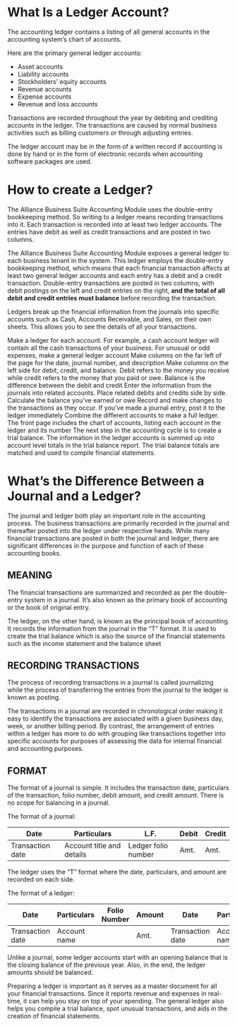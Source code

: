 # What Is a Ledger Account?
The accounting ledger contains a listing of all general accounts in the accounting system’s chart of accounts.

Here are the primary general ledger accounts:

- Asset accounts 
- Liability accounts 
- Stockholders’ equity accounts
- Revenue accounts
- Expense accounts
- Revenue and loss accounts

Transactions are recorded throughout the year by debiting and crediting accounts in the ledger. The transactions are caused by normal business activities such as billing customers or through adjusting entries.

The ledger account may be in the form of a written record if accounting is done by hand or in the form of electronic records when accounting software packages are used.

# How to create a Ledger?
The Alliance Business Suite Accounting Module uses the double-entry bookkeeping method. So writing to a ledger means recording transactions into it. Each transaction is recorded into at least two ledger accounts. The entries have debit as well as credit transactions and are posted in two columns. 

The Alliance Business Suite Accounting Module exposes a general ledger to each business tenant in the system. This ledger employs the double-entry bookkeeping method, which means that each financial transaction affects at least two general ledger accounts and each entry has a debit and a credit transaction. Double-entry transactions are posted in two columns, with debit postings on the left and credit entries on the right, **and the total of all debit and credit entries must balance** before recording the transaction.

Ledgers break up the financial information from the journals into specific accounts such as Cash, Accounts Receivable, and Sales, on their own sheets. This allows you to see the details of all your transactions.

Make a ledger for each account. For example, a cash account ledger will contain all the cash transactions of your business. For unusual or odd expenses, make a general ledger account
Make columns on the far left of the page for the date, journal number, and description
Make columns on the left side for debit, credit, and balance. Debit refers to the money you receive while credit refers to the money that you paid or owe. Balance is the difference between the debit and credit
Enter the information from the journals into related accounts. Place related debits and credits side by side. Calculate the balance you’ve earned or owe
Record and make changes to the transactions as they occur. If you’ve made a journal entry, post it to the ledger immediately
Combine the different accounts to make a full ledger. The front page includes the chart of accounts, listing each account in the ledger and its number
The next step in the accounting cycle is to create a trial balance. The information in the ledger accounts is summed up into account level totals in the trial balance report. The trial balance totals are matched and used to compile financial statements.

# What’s the Difference Between a Journal and a Ledger?
The journal and ledger both play an important role in the accounting process. The business transactions are primarily recorded in the journal and thereafter posted into the ledger under respective heads. While many financial transactions are posted in both the journal and ledger, there are significant differences in the purpose and function of each of these accounting books.

## MEANING
The financial transactions are summarized and recorded as per the double-entry system in a journal. It’s also known as the primary book of accounting or the book of original entry.

The ledger, on the other hand, is known as the principal book of accounting. It records the information from the journal in the “T” format. It is used to create the trial balance which is also the source of the financial statements such as the income statement and the balance sheet

## RECORDING TRANSACTIONS
The process of recording transactions in a journal is called journalizing while the process of transferring the entries from the journal to the ledger is known as posting.

The transactions in a journal are recorded in chronological order making it easy to identify the transactions are associated with a given business day, week, or another billing period. By contrast, the arrangement of entries within a ledger has more to do with grouping like transactions together into specific accounts for purposes of assessing the data for internal financial and accounting purposes.

## FORMAT
The format of a journal is simple. It includes the transaction date, particulars of the transaction, folio number, debit amount, and credit amount. There is no scope for balancing in a journal.

The format of a journal:

| Date | Particulars | L.F. | Debit | Credit |
|--|--|--|--|--|
| Transaction date |Account title and details  | Ledger folio number  | Amt. | Amt. |



The ledger uses the “T” format where the date, particulars, and amount are recorded on each side.

The format of a ledger:


| Date |Particulars  | Folio Number | Amount | Date | Particulars | Folio Number | Amount |
|--|--|--|--|--|--|--|--|
| Transaction date | Account name |  | Amt.  |  Transaction date|Account name  |  |Amt.  |

Unlike a journal, some ledger accounts start with an opening balance that is the closing balance of the previous year. Also, in the end, the ledger amounts should be balanced.

Preparing a ledger is important as it serves as a master document for all your financial transactions. Since it reports revenue and expenses in real-time, it can help you stay on top of your spending. The general ledger also helps you compile a trial balance, spot unusual transactions, and aids in the creation of financial statements.